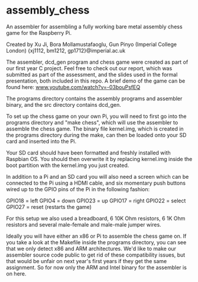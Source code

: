 assembly_chess
==============

An assembler for assembling a fully working bare metal assembly chess game 
for the Raspberry Pi. 

Created by Xu Ji, Bora Mollamustafaoglu, Gun Pinyo (Imperial College London) 
{xj1112, bm1212, gp1712}@imperial.ac.uk 


The assembler, dcd_gen program and chess game were created as part of 
our first year C project. Feel free to check out our report, which was submitted
as part of the assessment, and the slides used in the formal presentation, both 
included in this repo. A brief demo of the game can be found here: 
www.youtube.com/watch?v=-03bouPsfEQ

The programs directory contains the assembly programs and assembler binary, and 
the src directory contains dcd_gen.  

To set up the chess game on your own Pi, you will need to first go into the 
programs directory and "make chess", which will use the assembler to assemble the 
chess game. The binary file kernel.img, which is created in the programs 
directory during the make, can then be loaded onto your SD card and inserted 
into the Pi. 

Your SD card should have been formatted and freshly installed with Raspbian OS. 
You should then overwrite it by replacing kernel.img inside the boot partition 
with the kernel.img you just created.

In addition to a Pi and an SD card you will also need a screen which can be 
connected to the Pi using a HDMI cable, and six momentary push buttons wired up 
to the GPIO pins of the Pi in the following fashion:

GPIO18 = left
GPIO4 = down
GPIO23 = up
GPIO17 = right
GPIO22 = select
GPIO27 = reset (restarts the game) 

For this setup we also used a breadboard, 6 10K Ohm resistors, 6 1K Ohm resistors 
and several male-female and male-male jumper wires.
  
Ideally you will have either an x86 or Pi to assemble the chess game on. If you 
take a look at the Makefile inside the programs directory, you can see that we 
only detect x86 and ARM architectures. We'd like to make our assembler source 
code public to get rid of these compatibility issues, but that would be unfair 
on next year's first years if they get the same assignment. So for now only the 
ARM and Intel binary for the assembler is on here. 

